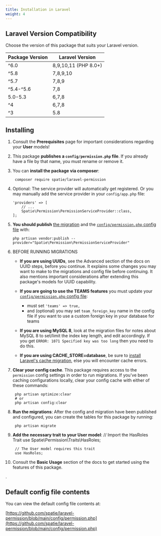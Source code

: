 ```yaml
---
title: Installation in Laravel
weight: 4
---
```


## Laravel Version Compatibility

Choose the version of this package that suits your Laravel version.

Package Version | Laravel Version
----------------|-----------
   ^6.0         |  8,9,10,11 (PHP 8.0+)
   ^5.8         |  7,8,9,10
   ^5.7         |  7,8,9
   ^5.4-^5.6    |  7,8
   5.0-5.3      |  6,7,8
   ^4           |  6,7,8
   ^3           |  5.8
   

## Installing

1. Consult the **Prerequisites** page for important considerations regarding your **User** models!

2. This package **publishes a `config/permission.php` file**. If you already have a file by that name, you must rename or remove it.

3. You can **install the package via composer**:

        composer require spatie/laravel-permission

4. Optional: The service provider will automatically get registered. Or you may manually add the service provider in your `config/app.php` file:

    ```
    'providers' => [
        // ...
        Spatie\Permission\PermissionServiceProvider::class,
    ];
    ```

5. **You should publish** [the migration](https://github.com/spatie/laravel-permission/blob/main/database/migrations/create_permission_tables.php.stub) and the [`config/permission.php` config file](https://github.com/spatie/laravel-permission/blob/main/config/permission.php) with:

    ```
    php artisan vendor:publish --provider="Spatie\Permission\PermissionServiceProvider"
    ```

6. BEFORE RUNNING MIGRATIONS

   - **If you are using UUIDs**, see the Advanced section of the docs on UUID steps, before you continue. It explains some changes you may want to make to the migrations and config file before continuing. It also mentions important considerations after extending this package's models for UUID capability.

   - **If you are going to use the TEAMS features** you must update your [`config/permission.php` config file](https://github.com/spatie/laravel-permission/blob/main/config/permission.php):
       - must set `'teams' => true,`
       - and (optional) you may set `team_foreign_key` name in the config file if you want to use a custom foreign key in your database for teams

   - **If you are using MySQL 8**, look at the migration files for notes about MySQL 8 to set/limit the index key length, and edit accordingly. If you get `ERROR: 1071 Specified key was too long` then you need to do this.

   - **If you are using CACHE_STORE=database**, be sure to [install Laravel's cache migration](https://laravel.com/docs/cache#prerequisites-database), else you will encounter cache errors.

7. **Clear your config cache**. This package requires access to the `permission` config settings in order to run migrations. If you've been caching configurations locally, clear your config cache with either of these commands:

        php artisan optimize:clear
        # or
        php artisan config:clear

8. **Run the migrations**: After the config and migration have been published and configured, you can create the tables for this package by running:

        php artisan migrate

9. **Add the necessary trait to your User model**: 
        // Import the HasRoles Trait
        use Spatie\Permission\Traits\HasRoles;
   
        // The User model requires this trait
        use HasRoles;

11. Consult the **Basic Usage** section of the docs to get started using the features of this package.

.


## Default config file contents

You can view the default config file contents at:

[https://github.com/spatie/laravel-permission/blob/main/config/permission.php](https://github.com/spatie/laravel-permission/blob/main/config/permission.php)
